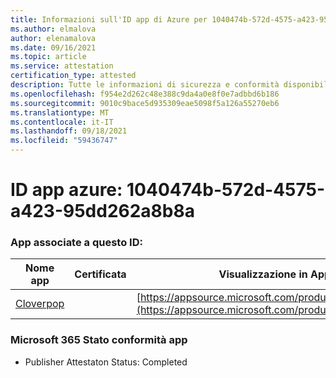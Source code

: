 ```yaml
---
title: Informazioni sull'ID app di Azure per 1040474b-572d-4575-a423-95dd262a8b8a
ms.author: elmalova
author: elenamalova
ms.date: 09/16/2021
ms.topic: article
ms.service: attestation
certification_type: attested
description: Tutte le informazioni di sicurezza e conformità disponibili per 1040474b-572d-4575-a423-95dd262a8b8a.
ms.openlocfilehash: f954e2d262c48e388c9da4a0e8f0e7adbbd6b186
ms.sourcegitcommit: 9010c9bace5d935309eae5098f5a126a55270eb6
ms.translationtype: MT
ms.contentlocale: it-IT
ms.lasthandoff: 09/18/2021
ms.locfileid: "59436747"
---
```

# <a name="azure-app-id-1040474b-572d-4575-a423-95dd262a8b8a"></a>ID app azure: 1040474b-572d-4575-a423-95dd262a8b8a


### <a name="apps-associated-with-this-id"></a>App associate a questo ID:
| **Nome app** | **Certificata** | **Visualizzazione in AppSource** |
|--------------|---------------|-----------------------|
| [Cloverpop](https://docs.microsoft.com/microsoft-365-app-certification/forward/WA200001803) |  | [https://appsource.microsoft.com/product/office/WA200001803](https://appsource.microsoft.com/product/office/WA200001803) |

### <a name="microsoft-365-app-compliance-status"></a>Microsoft 365 Stato conformità app
- Publisher Attestaton Status: Completed
